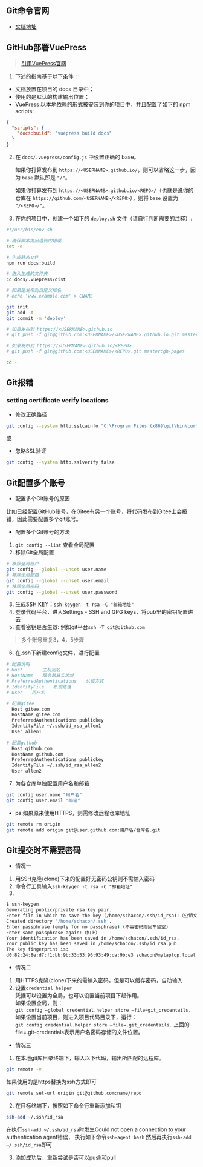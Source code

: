 ## Git命令官网

- [文档地址](https://www.git-scm.com/book/zh/v2)

## GitHub部署VuePress
> [引用VuePress官网](https://vuepress.vuejs.org/zh/guide/deploy.html)

1. 下述的指南基于以下条件：
- 文档放置在项目的 docs 目录中；
- 使用的是默认的构建输出位置；
- VuePress 以本地依赖的形式被安装到你的项目中，并且配置了如下的 npm scripts:
```json
{
  "scripts": {
    "docs:build": "vuepress build docs"
  }
}
```
2. 在 `docs/.vuepress/config.js` 中设置正确的 base。

   如果你打算发布到 `https://<USERNAME>.github.io/`，则可以省略这一步，因为 `base` 默认即是 `"/"`。

   如果你打算发布到 `https://<USERNAME>.github.io/<REPO>/`（也就是说你的仓库在 `https://github.com/<USERNAME>/<REPO>`），则将 `base` 设置为 `"/<REPO>/"`。

3. 在你的项目中，创建一个如下的 `deploy.sh` 文件（请自行判断需要的注释）:
```sh
#!/usr/bin/env sh

# 确保脚本抛出遇到的错误
set -e

# 生成静态文件
npm run docs:build

# 进入生成的文件夹
cd docs/.vuepress/dist

# 如果是发布到自定义域名
# echo 'www.example.com' > CNAME

git init
git add -A
git commit -m 'deploy'

# 如果发布到 https://<USERNAME>.github.io
# git push -f git@github.com:<USERNAME>/<USERNAME>.github.io.git master

# 如果发布到 https://<USERNAME>.github.io/<REPO>
# git push -f git@github.com:<USERNAME>/<REPO>.git master:gh-pages

cd -
```

## Git报错

### setting certificate verify locations
- 修改正确路径
```bash
git config --system http.sslcainfo "C:\Program Files (x86)\git\bin\curl-ca-bundle.crt"
```
或
- 忽略SSL验证
```bash
git config --system http.sslverify false
```

## Git配置多个账号

- 配置多个Git账号的原因

比如已经配置GitHub账号，在Gitee有另一个账号，将代码发布到Gitee上会报错，因此需要配置多个git账号。

- 配置多个Git账号的方法
1. `git config --list` 查看全局配置
2. 移除Git全局配置
```bash
# 移除全局账户
git config --global --unset user.name
# 移除全局邮箱
git config --global --unset user.email
# 移除全局密码
git config --global --unset user.password
```
3. 生成SSH KEY：`ssh-keygen -t rsa -C "邮箱地址"`
4. 登录代码平台，进入Settings - SSH and GPG keys，将pub里的密钥配置进去
5. 查看密钥是否生效: 例如git平台`ssh -T git@github.com`
> 多个账号重复3，4，5步骤
6. 在.ssh下新建config文件，进行配置
```bash
# 配置说明
# Host    　　主机别名
# HostName　　服务器真实地址
# PreferredAuthentications　　认证方式
# IdentityFile　　私钥路径
# User　　用户名

# 配置gitee
  Host gitee.com
  HostName gitee.com
  PreferredAuthentications publickey
  IdentityFile ~/.ssh/id_rsa_allen1
  User allen1
        
# 配置github
  Host github.com
  HostName github.com
  PreferredAuthentications publickey
  IdentityFile ~/.ssh/id_rsa_allen2
  User allen2
```
7. 为各仓库单独配置用户名和邮箱
```bash
git config user.name "用户名"
git config user.email "邮箱"
```
- ps:如果原来使用HTTPS，则需修改远程仓库地址
```bash
git remote rm origin
git remote add origin git@user.github.com:用户名/仓库名.git
```

## Git提交时不需要密码

- 情况一
1. 用SSH克隆(clone)下来的配置好无密码公钥则不需输入密码  
2. 命令行工具输入`ssh-keygen -t rsa -C "邮箱地址"`  
3. 
```sh
$ ssh-keygen
Generating public/private rsa key pair.
Enter file in which to save the key (/home/schacon/.ssh/id_rsa):（公钥文件名称）
Created directory '/home/schacon/.ssh'.
Enter passphrase (empty for no passphrase):(不需密码则回车留空)
Enter same passphrase again:（如上）
Your identification has been saved in /home/schacon/.ssh/id_rsa.
Your public key has been saved in /home/schacon/.ssh/id_rsa.pub.
The key fingerprint is:
d0:82:24:8e:d7:f1:bb:9b:33:53:96:93:49:da:9b:e3 schacon@mylaptop.local
```

- 情况二
1. 用HTTPS克隆(clone)下来的需输入密码，但是可以缓存密码，自动输入
2. 设置`credential helper`  
凭据可以设置为全局，也可以设置当前项目下起作用。  
如果设置全局，则：  
`git config –global credential.helper store –file=git_credentails.`
如果设置当前项目，则进入项目代码目录下，运行：  
`git config credential.helper store –file=.git_credentails.`
上面的–file=.git-credentials表示用户名密码存储的文件位置。  


- 情况三
1. 在本地git库目录终端下，输入以下代码，输出所匹配的远程库。
```sh
git remote -v
```
如果使用的是https替换为ssh方式即可
```sh
git remote set-url origin git@github.com:name/repo
```
2. 在目标终端下，按照如下命令行重新添加私钥
```sh
ssh-add ~/.ssh/id_rsa
```
在执行`ssh-add ~/.ssh/id_rsa`时发生Could not open a connection to your authentication agent错误，
执行如下命令`ssh-agent bash`
然后再执行`ssh-add ~/.ssh/id_rsa`即可

3. 添加成功后，重新尝试是否可以push和pull